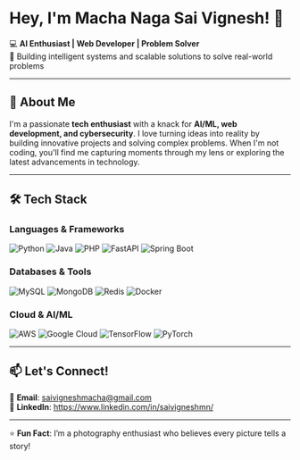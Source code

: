 # Hey, I'm Macha Naga Sai Vignesh! 👋

💻 **AI Enthusiast | Web Developer | Problem Solver**  
🚀 Building intelligent systems and scalable solutions to solve real-world problems  

---

## 🌟 **About Me**

I'm a passionate **tech enthusiast** with a knack for **AI/ML, web development, and cybersecurity**. I love turning ideas into reality by building innovative projects and solving complex problems. When I'm not coding, you'll find me capturing moments through my lens or exploring the latest advancements in technology.

---

## 🛠️ **Tech Stack**

### **Languages & Frameworks**
![Python](https://img.shields.io/badge/Python-3776AB?style=for-the-badge&logo=python&logoColor=white)
![Java](https://img.shields.io/badge/Java-ED8B00?style=for-the-badge&logo=openjdk&logoColor=white)
![PHP](https://img.shields.io/badge/PHP-777BB4?style=for-the-badge&logo=php&logoColor=white)
![FastAPI](https://img.shields.io/badge/FastAPI-009688?style=for-the-badge&logo=fastapi&logoColor=white)
![Spring Boot](https://img.shields.io/badge/Spring_Boot-6DB33F?style=for-the-badge&logo=spring-boot&logoColor=white)

### **Databases & Tools**
![MySQL](https://img.shields.io/badge/MySQL-4479A1?style=for-the-badge&logo=mysql&logoColor=white)
![MongoDB](https://img.shields.io/badge/MongoDB-47A248?style=for-the-badge&logo=mongodb&logoColor=white)
![Redis](https://img.shields.io/badge/Redis-DC382D?style=for-the-badge&logo=redis&logoColor=white)
![Docker](https://img.shields.io/badge/Docker-2496ED?style=for-the-badge&logo=docker&logoColor=white)

### **Cloud & AI/ML**
![AWS](https://img.shields.io/badge/AWS-232F3E?style=for-the-badge&logo=amazon-aws&logoColor=white)
![Google Cloud](https://img.shields.io/badge/Google_Cloud-4285F4?style=for-the-badge&logo=google-cloud&logoColor=white)
![TensorFlow](https://img.shields.io/badge/TensorFlow-FF6F00?style=for-the-badge&logo=tensorflow&logoColor=white)
![PyTorch](https://img.shields.io/badge/PyTorch-EE4C2C?style=for-the-badge&logo=pytorch&logoColor=white)

---

## 📫 **Let's Connect!**

📧 **Email**: saivigneshmacha@gmail.com  
🔗 **LinkedIn**: https://www.linkedin.com/in/saivigneshmn/

---

⭐ **Fun Fact**: I’m a photography enthusiast who believes every picture tells a story!  
